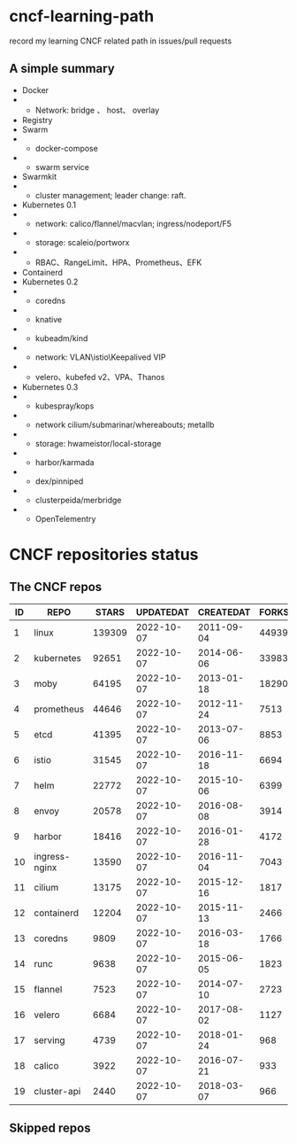 # cncf-learning-path
record my learning CNCF related path in issues/pull requests

## A simple summary
- Docker
- - Network: bridge 、 host、 overlay
- Registry
- Swarm
- - docker-compose
- - swarm service
- Swarmkit
- - cluster management; leader change: raft.
- Kubernetes 0.1
- - network: calico/flannel/macvlan; ingress/nodeport/F5
- - storage: scaleio/portworx
- - RBAC、RangeLimit、HPA、Prometheus、EFK
- Containerd
- Kubernetes 0.2
- - coredns
- - knative
- - kubeadm/kind
- - network: VLAN\istio\Keepalived VIP
- - velero、kubefed v2、VPA、Thanos
- Kubernetes 0.3
- - kubespray/kops
- - network cilium/submarinar/whereabouts; metallb
- - storage: hwameistor/local-storage
- - harbor/karmada
- - dex/pinniped
- - clusterpeida/merbridge
- - OpenTelementry

# CNCF repositories status
<!--START_SECTION:github_repos-->
## The CNCF repos
| ID |     REPO      | STARS  | UPDATEDAT  | CREATEDAT  | FORKSCOUNT |
|----|---------------|--------|------------|------------|------------|
|  1 | linux         | 139309 | 2022-10-07 | 2011-09-04 |      44939 |
|  2 | kubernetes    |  92651 | 2022-10-07 | 2014-06-06 |      33983 |
|  3 | moby          |  64195 | 2022-10-07 | 2013-01-18 |      18290 |
|  4 | prometheus    |  44646 | 2022-10-07 | 2012-11-24 |       7513 |
|  5 | etcd          |  41395 | 2022-10-07 | 2013-07-06 |       8853 |
|  6 | istio         |  31545 | 2022-10-07 | 2016-11-18 |       6694 |
|  7 | helm          |  22772 | 2022-10-07 | 2015-10-06 |       6399 |
|  8 | envoy         |  20578 | 2022-10-07 | 2016-08-08 |       3914 |
|  9 | harbor        |  18416 | 2022-10-07 | 2016-01-28 |       4172 |
| 10 | ingress-nginx |  13590 | 2022-10-07 | 2016-11-04 |       7043 |
| 11 | cilium        |  13175 | 2022-10-07 | 2015-12-16 |       1817 |
| 12 | containerd    |  12204 | 2022-10-07 | 2015-11-13 |       2466 |
| 13 | coredns       |   9809 | 2022-10-07 | 2016-03-18 |       1766 |
| 14 | runc          |   9638 | 2022-10-07 | 2015-06-05 |       1823 |
| 15 | flannel       |   7523 | 2022-10-07 | 2014-07-10 |       2723 |
| 16 | velero        |   6684 | 2022-10-07 | 2017-08-02 |       1127 |
| 17 | serving       |   4739 | 2022-10-07 | 2018-01-24 |        968 |
| 18 | calico        |   3922 | 2022-10-07 | 2016-07-21 |        933 |
| 19 | cluster-api   |   2440 | 2022-10-07 | 2018-03-07 |        966 |



## Skipped repos
<!--END_SECTION:github_repos-->
